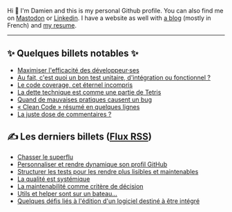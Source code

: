 Hi 👋 I'm Damien and this is my personal Github profile. You can also find me on
[Mastodon](https://piaille.fr/@dpobel) or
[Linkedin](https://www.linkedin.com/in/dpobel/). I have a website as well with [a
blog](https://damien.pobel.fr/posts/) (mostly in French) and [my
resume](https://damien.pobel.fr/page/cv/).

<hr>

## ✨️ Quelques billets notables ✨️

* [Maximiser l'efficacité des développeur·ses](https://damien.pobel.fr/post/maximiser-efficacite-developpeurs/)
* [Au fait, c'est quoi un bon test unitaire, d'intégration ou fonctionnel ?](https://damien.pobel.fr/post/bon-test-unitaire-integration-fonctionnel/)
* [Le code coverage, cet éternel incompris](https://damien.pobel.fr/post/code-coverage-taux-couverture-tests/)
* [La dette technique est comme une partie de Tetris](https://damien.pobel.fr/post/dette-technique-partie-tetris/)
* [Quand de mauvaises pratiques causent un bug](https://damien.pobel.fr/post/mauvaises-pratiques-bugs/)
* [« Clean Code » résumé en quelques lignes](https://damien.pobel.fr/post/clean-code/)
* [La juste dose de commentaires ?](https://damien.pobel.fr/post/juste-dose-commentaires-dans-le-code/)


## ✍️  Les derniers billets ([Flux RSS](https://damien.pobel.fr/rss.xml))

* [Chasser le superflu](https://damien.pobel.fr/post/chasser-le-superflu/)
* [Personnaliser et rendre dynamique son profil GitHub](https://damien.pobel.fr/post/personnaliser-rendre-dynamique-son-profil-github/)
* [Structurer les tests pour les rendre plus lisibles et maintenables](https://damien.pobel.fr/post/structurer-tests-lisibles-describe/)
* [La qualité est systémique](https://damien.pobel.fr/post/la-qualite-est-systemique/)
* [La maintenabilité comme critère de décision](https://damien.pobel.fr/post/la-maintenabilite-comme-critere-de-decision/)
* [Utils et helper sont sur un bateau…](https://damien.pobel.fr/post/utils-helper-sont-sur-un-bateau/)
* [Quelques défis liés à l'édition d'un logiciel destiné à être intégré](https://damien.pobel.fr/post/quelques-defis-editeur-logiciel-integration/)

